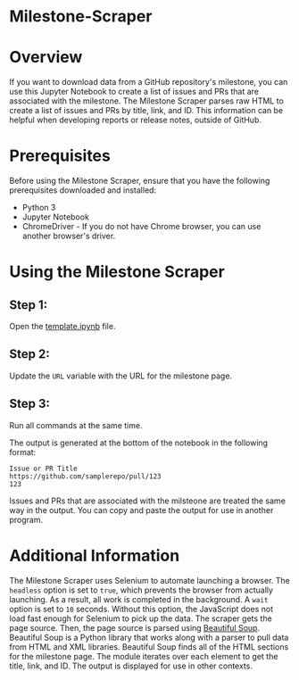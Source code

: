 # Milestone-Scraper
# Overview
If you want to download data from a GitHub repository's milestone, you can use this Jupyter Notebook to create a list of issues and PRs that are associated with the milestone. The Milestone Scraper parses raw HTML to create a list of issues and PRs by title, link, and ID. This information can be helpful when developing reports or release notes, outside of GitHub.
# Prerequisites
Before using the Milestone Scraper, ensure that you have the following prerequisites downloaded and installed:
- Python 3
- Jupyter Notebook
- ChromeDriver - If you do not have Chrome browser, you can use another browser's driver.

# Using the Milestone Scraper
## Step 1: 
Open the [template.ipynb](template.ipynb) file. 
## Step 2:
Update the `URL` variable with the URL for the milestone page. 
## Step 3:
Run all commands at the same time.

The output is generated at the bottom of the notebook in the following format: 
~~~~
Issue or PR Title
https://github.com/samplerepo/pull/123
123
~~~~
Issues and PRs that are associated with the milsteone are treated the same way in the output. You can copy and paste the output for use in another program.

# Additional Information
The Milestone Scraper uses Selenium to automate launching a browser. The `headless` option is set to `true`, which prevents the browser from actually launching. As a result, all work is completed in the background. A `wait` option is set to `10` seconds. Without this option, the JavaScript does not load fast enough for Selenium to pick up the data. The scraper gets the page source. Then, the page source is parsed using [Beautiful Soup](https://www.crummy.com/software/BeautifulSoup). Beautiful Soup is a Python library that works along with a parser to pull data from HTML and XML libraries. Beautiful Soup finds all of the HTML sections for the milestone page. The module iterates over each element to get the title, link, and ID. The output is displayed for use in other contexts.
